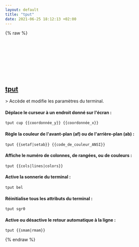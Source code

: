 ```yaml
---
layout: default
title: "tput"
date: 2021-06-25 18:12:13 +02:00
---
```

{% raw %}
<h2 id="tput">
  <a href="/fr/common/tput.html">tput</a> <a href="#tput"><svg class="icon">
    <use href="/assets/images/unicode_sprite.svg#link" />
  </svg></a>
</h2>
> Accède et modifie les paramètres du terminal.

#### Déplace le curseur à un endroit donné sur l'écran :
```shell
tput cup {{coordonnée_y}} {{coordonnée_x}}
```
#### Règle la couleur de l'avant-plan (af) ou de l'arrière-plan (ab) :
```shell
tput {{setaf|setab}} {{code_de_couleur_ANSI}}
```
#### Affiche le numéro de colonnes, de rangées, ou de couleurs :
```shell
tput {{cols|lines|colors}}
```
#### Active la sonnerie du terminal :
```shell
tput bel
```
#### Réinitialise tous les attributs du terminal :
```shell
tput sgr0
```
#### Active ou désactive le retour automatique à la ligne :
```shell
tput {{smam|rmam}}
```
{% endraw %}